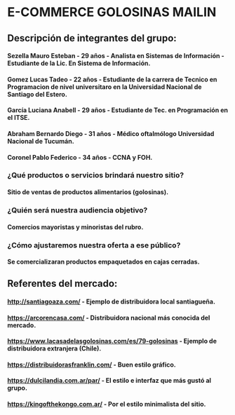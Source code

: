# E-COMMERCE GOLOSINAS MAILIN

## Descripción de integrantes del grupo:

#### Sezella Mauro Esteban - 29 años - Analista en Sistemas de Información - Estudiante de la Lic. En Sistema de Información.
#### Gomez Lucas Tadeo - 22 años - Estudiante de la carrera de Tecnico en Programacion de nivel universitaro en la Universidad Nacional de Santiago del Estero.
#### García Luciana Anabell - 29 años - Estudiante de Tec. en Programación en el ITSE.
#### Abraham Bernardo Diego - 31 años - Médico oftalmólogo Universidad Nacional de Tucumán.
#### Coronel Pablo Federico - 34 años - CCNA y FOH.

### ¿Qué productos o servicios brindará nuestro sitio? 
#### Sitio de ventas de productos alimentarios (golosinas).

### ¿Quién será nuestra audiencia objetivo?
#### Comercios mayoristas y minoristas del rubro.

### ¿Cómo ajustaremos nuestra oferta a ese público?
#### Se comercializaran productos empaquetados en cajas cerradas.

## Referentes del mercado:

#### http://santiagoaza.com/ - Ejemplo de distribuidora local santiagueña.
#### https://arcorencasa.com/ - Distribuidora nacional más conocida del mercado.
#### https://www.lacasadelasgolosinas.com/es/79-golosinas - Ejemplo de distribuidora extranjera (Chile).
#### https://distribuidorasfranklin.com/ - Buen estilo gráfico.
#### https://dulcilandia.com.ar/par/ - El estilo e interfaz que más gustó al grupo.
#### https://kingofthekongo.com.ar/ - Por el estilo minimalista del sitio.